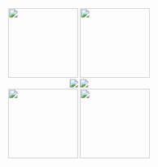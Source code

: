 <div align="center">
    <img height="137" src="https://github-readme-stats.vercel.app/api?username=yybht155&show_icons=true&count_private=true&theme=graywhite&theme=buefy&title_color=666666&hide_title=true&&hide=prs,issues&icon_color=000CC&hide_border=true"/>
    <img height="137" src="https://github-readme-stats.vercel.app/api/top-langs/?username=yybht155&title_color=666666&hide_border=true&layout=compact&langs_count=6&hide_title=true&hide_border=true"/>
</div>
<div align="center">
    <img src="https://github-readme-streak-stats.herokuapp.com?user=yybht155&hide_border=%E7%9C%9F%E7%9A%84" />
    <img src="https://github-readme-activity-graph.cyclic.app/graph?username=yybht155&hide_border=true&radius=8&bg_color=ffffff&color=000000&line=663333&title_color=666666&&hide_title=true"/>
</div>

<!-- GitHub数据统计 -->
<div align="center">
  <img height="137px" src="https://github-readme-stats.vercel.app/api?username=sun0225SUN&hide_title=true&hide_border=true&show_icons=trueline_height=21&text_color=000&icon_color=000&bg_color=0,ea6161,ffc64d,fffc4d,52fa5ae" />
  <img height="137px" src="https://github-readme-stats.vercel.app/api/top-langs/?username=sun0225SUN&hide_title=true&hide_border=true&layout=compact&langs_count=6&text_color=000&icon_color=fff&bg_color=0,52fa5a,4dfcff,c64dffe" />
</div>
